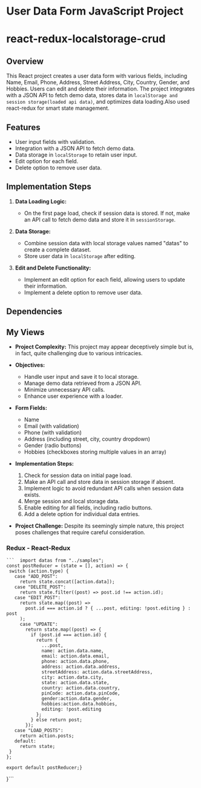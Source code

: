 
# User Data Form JavaScript Project
# react-redux-localstorage-crud
## Overview

This React project creates a user data form with various fields, including Name, Email, Phone, Address, Street Address, City, Country, Gender, and Hobbies. Users can edit and delete their information. The project integrates with a JSON API to fetch demo data, stores data in `localStorage and session storage(loaded api data)`, and optimizes data loading.Also used react-redux for smart state management.


## Features

- User input fields with validation.
- Integration with a JSON API to fetch demo data.
- Data storage in `localStorage` to retain user input.
- Edit option for each field.
- Delete option to remove user data.

## Implementation Steps

1. **Data Loading Logic:**

   - On the first page load, check if session data is stored. If not, make an API call to fetch demo data and store it in `sessionStorage`.

2. **Data Storage:**

   - Combine session data with local storage values named "datas" to create a complete dataset.
   - Store user data in `localStorage` after editing.

3. **Edit and Delete Functionality:**

   - Implement an edit option for each field, allowing users to update their information.
   - Implement a delete option to remove user data.

## Dependencies
## My Views

- **Project Complexity:** This project may appear deceptively simple but is, in fact, quite challenging due to various intricacies.

- **Objectives:**
  - Handle user input and save it to local storage.
  - Manage demo data retrieved from a JSON API.
  - Minimize unnecessary API calls.
  - Enhance user experience with a loader.

- **Form Fields:**
  - Name
  - Email (with validation)
  - Phone (with validation)
  - Address (including street, city, country dropdown)
  - Gender (radio buttons)
  - Hobbies (checkboxes storing multiple values in an array)

- **Implementation Steps:**
  1. Check for session data on initial page load.
  2. Make an API call and store data in session storage if absent.
  3. Implement logic to avoid redundant API calls when session data exists.
  4. Merge session and local storage data.
  5. Enable editing for all fields, including radio buttons.
  6. Add a delete option for individual data entries.

- **Project Challenge:** Despite its seemingly simple nature, this project poses challenges that require careful consideration.
 ### Redux - React-Redux
 ```json{
 ```  import datas from "../samples";
 const postReducer = (state = [], action) => {
  switch (action.type) {
    case "ADD_POST":
      return state.concat([action.data]);
    case "DELETE_POST":
      return state.filter((post) => post.id !== action.id);
    case "EDIT_POST":
      return state.map((post) =>
        post.id === action.id ? { ...post, editing: !post.editing } : post
      );
      case "UPDATE":
        return state.map((post) => {
          if (post.id === action.id) {
            return {
              ...post,
              name: action.data.name,
              email: action.data.email,
              phone: action.data.phone,
              address: action.data.address,
              streetAddress: action.data.streetAddress,
              city: action.data.city,
              state: action.data.state,
              country: action.data.country,
              pinCode: action.data.pinCode,
              gender:action.data.gender,
              hobbies:action.data.hobbies,
              editing: !post.editing
            };
          } else return post;
        });
    case "LOAD_POSTS":
      return action.posts; 
    default:
      return state;
  }
};

export default postReducer;}
```
}```

